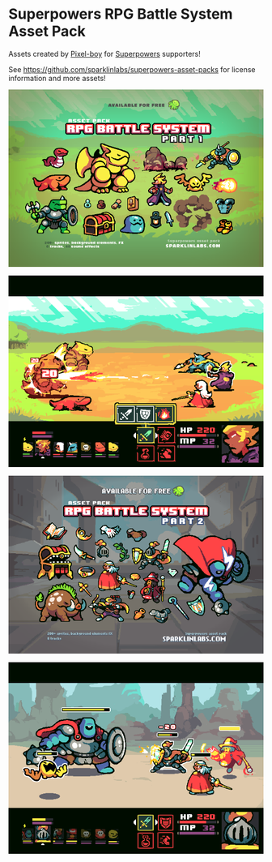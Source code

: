 # Superpowers RPG Battle System Asset Pack

Assets created by [Pixel-boy](https://twitter.com/2pblog1)
for [Superpowers](http://superpowers-html5.com/) supporters!

See https://github.com/sparklinlabs/superpowers-asset-packs
for license information and more assets!

![](preview.png)

![](mockup.png)

![](preview2.png)

![](mockup2.png)
